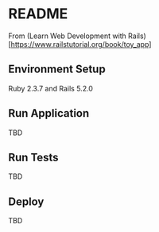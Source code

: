 # README

From (Learn Web Development with Rails)[https://www.railstutorial.org/book/toy_app]

## Environment Setup

Ruby 2.3.7 and Rails 5.2.0

## Run Application

TBD

## Run Tests

TBD

## Deploy

TBD
